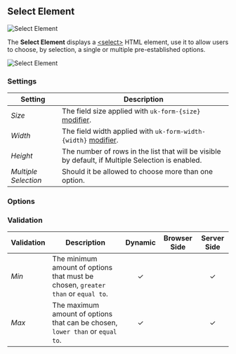 ## Select Element

![Select Element](./assets/element-select.svg)

The **Select Element** displays a [\<select\>](https://developer.mozilla.org/en-US/docs/Web/HTML/Element/select) HTML element, use it to allow users to choose, by selection, a single or multiple pre-established options.

![Select Element](./assets/elements/select.webp)

### Settings

| Setting | Description |
| --- | --- |
| *Size* | The field size applied with `uk-form-{size}` [modifier](https://getuikit.com/docs/form#size-modifiers). |
| *Width* | The field width applied with `uk-form-width-{width}` [modifier](https://getuikit.com/docs/form#width-modifiers). |
| *Height* | The number of rows in the list that will be visible by default, if Multiple Selection is enabled. |
| *Multiple Selection* | Should it be allowed to choose more than one option. |
<!--@include: .//common-element-settings-->

### Options

<!--@include: .//common-element-options-->

### Validation

| Validation | Description | Dynamic | Browser Side | Server Side |
| --- | --- | :---: | :---: | :---: |
| *Min* | The minimum amount of options that must be chosen, `greater than` or `equal to`. | &#x2713; | |  &#x2713; |
| *Max* | The maximum amount of options that can be chosen, `lower than` or `equal to`. | &#x2713; | |  &#x2713; |
<!--@include: .//common-element-validation-->
